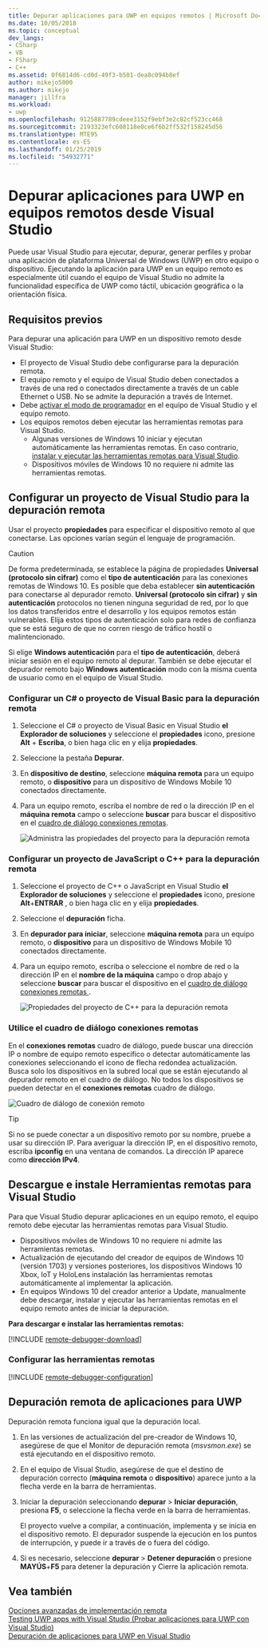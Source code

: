 ```yaml
---
title: Depurar aplicaciones para UWP en equipos remotos | Microsoft Docs
ms.date: 10/05/2018
ms.topic: conceptual
dev_langs:
- CSharp
- VB
- FSharp
- C++
ms.assetid: 0f6814d6-cd0d-49f3-b501-dea8c094b8ef
author: mikejo5000
ms.author: mikejo
manager: jillfra
ms.workload:
- uwp
ms.openlocfilehash: 9125887789cdeee3152f9ebf3e2c82cf523cc468
ms.sourcegitcommit: 2193323efc608118e0ce6f6b2ff532f158245d56
ms.translationtype: MTE95
ms.contentlocale: es-ES
ms.lasthandoff: 01/25/2019
ms.locfileid: "54932771"
---
```

# <a name="debug-uwp-apps-on-remote-machines-from-visual-studio"></a>Depurar aplicaciones para UWP en equipos remotos desde Visual Studio
  
Puede usar Visual Studio para ejecutar, depurar, generar perfiles y probar una aplicación de plataforma Universal de Windows (UWP) en otro equipo o dispositivo. Ejecutando la aplicación para UWP en un equipo remoto es especialmente útil cuando el equipo de Visual Studio no admite la funcionalidad específica de UWP como táctil, ubicación geográfica o la orientación física. 

##  <a name="BKMK_Prerequisites"></a> Requisitos previos  

Para depurar una aplicación para UWP en un dispositivo remoto desde Visual Studio:  
  
- El proyecto de Visual Studio debe configurarse para la depuración remota.
- El equipo remoto y el equipo de Visual Studio deben conectados a través de una red o conectados directamente a través de un cable Ethernet o USB. No se admite la depuración a través de Internet.  
- Debe [activar el modo de programador](/windows/uwp/get-started/enable-your-device-for-development) en el equipo de Visual Studio y el equipo remoto. 
- Los equipos remotos deben ejecutar las herramientas remotas para Visual Studio. 
  - Algunas versiones de Windows 10 iniciar y ejecutan automáticamente las herramientas remotas. En caso contrario, [instalar y ejecutar las herramientas remotas para Visual Studio](#BKMK_download).
  - Dispositivos móviles de Windows 10 no requiere ni admite las herramientas remotas. 

##  <a name="BKMK_ConnectVS"></a> Configurar un proyecto de Visual Studio para la depuración remota
<a name="BKMK_DirectConnect"></a> Usar el proyecto **propiedades** para especificar el dispositivo remoto al que conectarse. Las opciones varían según el lenguaje de programación. 

> [!CAUTION]
> De forma predeterminada, se establece la página de propiedades **Universal (protocolo sin cifrar)** como el **tipo de autenticación** para las conexiones remotas de Windows 10. Es posible que deba establecer **sin autenticación** para conectarse al depurador remoto. **Universal (protocolo sin cifrar)** y **sin autenticación** protocolos no tienen ninguna seguridad de red, por lo que los datos transferidos entre el desarrollo y los equipos remotos están vulnerables. Elija estos tipos de autenticación solo para redes de confianza que se está seguro de que no corren riesgo de tráfico hostil o malintencionado. 
>
>Si elige **Windows autenticación** para el **tipo de autenticación**, deberá iniciar sesión en el equipo remoto al depurar. También se debe ejecutar el depurador remoto bajo **Windows autenticación** modo con la misma cuenta de usuario como en el equipo de Visual Studio.

###  <a name="BKMK_Choosing_the_remote_device_for_C__and_Visual_Basic_projects"></a> Configurar un C# o proyecto de Visual Basic para la depuración remota  

1. Seleccione el C# o proyecto de Visual Basic en Visual Studio **el Explorador de soluciones** y seleccione el **propiedades** icono, presione **Alt** +  **Escriba**, o bien haga clic en y elija **propiedades**.
  
1.  Seleccione la pestaña **Depurar**.  
  
1.  En **dispositivo de destino**, seleccione **máquina remota** para un equipo remoto, o **dispositivo** para un dispositivo de Windows Mobile 10 conectados directamente.  
  
1.  Para un equipo remoto, escriba el nombre de red o la dirección IP en el **máquina remota** campo o seleccione **buscar** para buscar el dispositivo en el [cuadro de diálogo conexiones remotas](#remote-connections). 
    
    ![Administra las propiedades del proyecto para la depuración remota](../debugger/media/vsrun_managed_projprop_remote.png "administrados depurar las propiedades del proyecto")  
    
###  <a name="BKMK_Choosing_the_remote_device_for_JavaScript_and_C___projects"></a> Configurar un proyecto de JavaScript o C++ para la depuración remota   
  
1.  Seleccione el proyecto de C++ o JavaScript en Visual Studio **el Explorador de soluciones** y seleccione el **propiedades** icono, presione **Alt**+**ENTRAR** , o bien haga clic en y elija **propiedades**.
  
1.  Seleccione el **depuración** ficha.  
  
3.  En **depurador para iniciar**, seleccione **máquina remota** para un equipo remoto, o **dispositivo** para un dispositivo de Windows Mobile 10 conectados directamente. 
  
1.  Para un equipo remoto, escriba o seleccione el nombre de red o la dirección IP en el **nombre de la máquina** campo o drop abajo y seleccione **buscar** para buscar el dispositivo en el [cuadro de diálogo conexiones remotas ](#remote-connections). 

    ![Propiedades del proyecto de C++ para la depuración remota](../debugger/media/vsrun_cpp_projprop_remote.png "propiedades del proyecto de depuración de C++")
    
### <a name="remote-connections"></a> Utilice el cuadro de diálogo conexiones remotas

En el **conexiones remotas** cuadro de diálogo, puede buscar una dirección IP o nombre de equipo remoto específico o detectar automáticamente las conexiones seleccionando el icono de flecha redondea actualización. Busca solo los dispositivos en la subred local que se están ejecutando al depurador remoto en el cuadro de diálogo. No todos los dispositivos se pueden detectar en el **conexiones remotas** cuadro de diálogo. 

 ![Cuadro de diálogo de conexión remoto](../debugger/media/vsrun_selectremotedebuggerdlg.png "cuadro de diálogo conexiones remotas")  

>[!TIP]
>Si no se puede conectar a un dispositivo remoto por su nombre, pruebe a usar su dirección IP. Para averiguar la dirección IP, en el dispositivo remoto, escriba **ipconfig** en una ventana de comandos. La dirección IP aparece como **dirección IPv4**.  
    
## <a name="BKMK_download"></a> Descargue e instale Herramientas remotas para Visual Studio

Para que Visual Studio depurar aplicaciones en un equipo remoto, el equipo remoto debe ejecutar las herramientas remotas para Visual Studio. 

- Dispositivos móviles de Windows 10 no requiere ni admite las herramientas remotas. 
- Actualización de ejecutando del creador de equipos de Windows 10 (versión 1703) y versiones posteriores, los dispositivos Windows 10 Xbox, IoT y HoloLens instalación las herramientas remotas automáticamente al implementar la aplicación. 
- En equipos Windows 10 del creador anterior a Update, manualmente debe descargar, instalar y ejecutar las herramientas remotas en el equipo remoto antes de iniciar la depuración.

**Para descargar e instalar las herramientas remotas:**

[!INCLUDE [remote-debugger-download](../debugger/includes/remote-debugger-download.md)]
  
### <a name="BKMK_setup"></a> Configurar las herramientas remotas

[!INCLUDE [remote-debugger-configuration](../debugger/includes/remote-debugger-configuration.md)]  
  
##  <a name="BKMK_RunRemoteDebug"></a> Depuración remota de aplicaciones para UWP 

Depuración remota funciona igual que la depuración local. 

1. En las versiones de actualización del pre-creador de Windows 10, asegúrese de que el Monitor de depuración remota (*msvsmon.exe*) se está ejecutando en el dispositivo remoto.  
   
1. En el equipo de Visual Studio, asegúrese de que el destino de depuración correcto (**máquina remota** o **dispositivo**) aparece junto a la flecha verde en la barra de herramientas. 
   
1. Iniciar la depuración seleccionando **depurar** > **Iniciar depuración**, presiona **F5**, o seleccione la flecha verde en la barra de herramientas. 
   
   El proyecto vuelve a compilar, a continuación, implementa y se inicia en el dispositivo remoto. El depurador suspende la ejecución en los puntos de interrupción, y puede ir a través de o fuera del código. 
   
1. Si es necesario, seleccione **depurar** > **Detener depuración** o presione **MAYÚS**+**F5** para detener la depuración y Cierre la aplicación remota.
  
## <a name="see-also"></a>Vea también  
 [Opciones avanzadas de implementación remota](/windows/uwp/debug-test-perf/deploying-and-debugging-uwp-apps#advanced-remote-deployment-options)  
 [Testing UWP apps with Visual Studio (Probar aplicaciones para UWP con Visual Studio)](/visualstudio/test/create-and-run-unit-tests-for-a-store-app-in-visual-studio/)   
 [Depuración de aplicaciones para UWP en Visual Studio](debugging-windows-store-and-windows-universal-apps.md)
